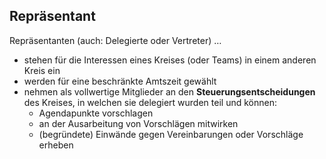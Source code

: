 ## Repräsentant

Repräsentanten (auch: Delegierte oder Vertreter) …

- stehen für die Interessen eines Kreises (oder Teams) in einem anderen Kreis ein
- werden für eine beschränkte Amtszeit gewählt
- nehmen als vollwertige Mitglieder an den **Steuerungsentscheidungen** des Kreises, in welchen sie delegiert wurden teil und können: 
    - Agendapunkte vorschlagen
    - an der Ausarbeitung von Vorschlägen mitwirken
    - (begründete) Einwände gegen Vereinbarungen oder Vorschläge erheben